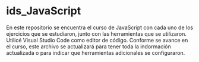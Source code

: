  # ids_JavaScript
 En este repositorio se encuentra el curso de JavaScript con cada uno de los ejercicios que se estudiaron, junto con las herramientas que se utilizaron.
 Utilicé Visual Studio Code como editor de código.
 Conforme se avance en el curso, este archivo se actualizará para tener toda la indormación actualizada o para indicar que herramientas adicionales se configuraron.